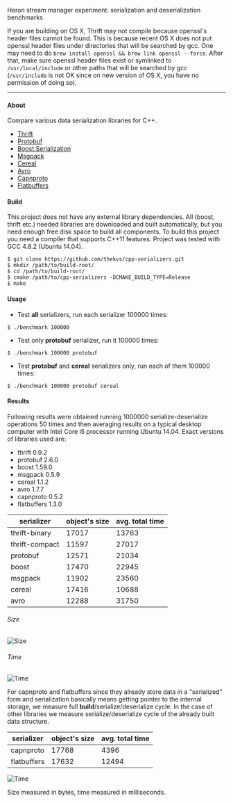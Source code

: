Heron stream manager experiment: serialization and deserialization benchmarks

If you are building on OS X, Thrift may not compile because openssl's header
files cannot be found. This is because recent OS X does not put openssl header
files under directories that will be searched by gcc. One may need to do
``brew install openssl && brew link openssl --force``. After that, make sure
openssl header files exist or symlinked to ``/usr/local/include`` or other
paths that will be searched by gcc (``/usr/include`` is not OK since on new
version of OS X, you have no permission of doing so).

---

#### About

Compare various data serialization libraries for C++.

* [Thrift](http://thrift.apache.org/)
* [Protobuf](https://code.google.com/p/protobuf/)
* [Boost.Serialization](http://www.boost.org/libs/serialization)
* [Msgpack](http://msgpack.org/)
* [Cereal](http://uscilab.github.io/cereal/index.html)
* [Avro](http://avro.apache.org/)
* [Capnproto](https://capnproto.org/)
* [Flatbuffers](https://google.github.io/flatbuffers/)

#### Build
This project does not have any external library dependencies. All (boost, thrift etc.) needed libraries are downloaded
and built automatically, but you need enough free disk space to build all components. To build this project you need a compiler that supports
C++11 features. Project was tested with GCC 4.8.2 (Ubuntu 14.04).

```
$ git clone https://github.com/thekvs/cpp-serializers.git
$ mkdir /path/to/build-root/
$ cd /path/to/build-root/
$ cmake /path/to/cpp-serializers -DCMAKE_BUILD_TYPE=Release
$ make
```

#### Usage
* Test __all__ serializers, run each serializer 100000 times:
```
$ ./benchmark 100000
```
* Test only __protobuf__ serializer, run it 100000 times:
```
$ ./benchmark 100000 protobuf
```
* Test __protobuf__ and __cereal__ serializers only, run each of them 100000 times:
```
$ ./benchmark 100000 protobuf cereal
```

#### Results

Following results were obtained running 1000000 serialize-deserialize operations 50 times and then averaging results
on a typical desktop computer with Intel Core i5 processor running Ubuntu 14.04. Exact versions of libraries used are:

* thrift 0.9.2
* protobuf 2.6.0
* boost 1.59.0
* msgpack 0.5.9
* cereal 1.1.2
* avro 1.7.7
* capnproto 0.5.2
* flatbuffers 1.3.0

| serializer     | object's size | avg. total time |
| -------------- | ------------- | --------------- |
| thrift-binary  | 17017         | 13763           |
| thrift-compact | 11597         | 27017           |
| protobuf       | 12571         | 21034           |
| boost          | 17470         | 22945           |
| msgpack        | 11902         | 23560           |
| cereal         | 17416         | 10688           |
| avro           | 12288         | 31750           |

###### Size

![Size](images/size.png)

###### Time

![Time](images/time.png)

For capnproto and flatbuffers since they already store data in a "serialized" form and serialization basically means getting pointer
to the internal storage, we measure full __build__/serialize/deserialize cycle. In the case of other libraries we measure
serialize/deserialize cycle of the already built data structure.

| serializer     | object's size | avg. total time |
| -------------- | ------------- | --------------- |
| capnproto      | 17768         | 4396            |
| flatbuffers    | 17632         | 12494           |

![Time](images/time2.png)

Size measured in bytes, time measured in milliseconds.

